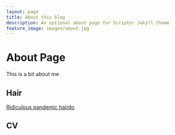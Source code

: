 ```yaml
---
layout: page
title: About this blog
description: An optional about page for Scriptor Jekyll theme
feature_image: images/about.jpg
---
```

# About Page
This is a bit about me

## Hair
[Ridiculous pandemic hairdo](images/2020_hair_due.jpg)

## CV
